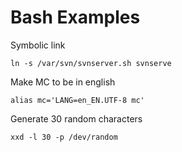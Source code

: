 # Bash Examples

Symbolic link

    ln -s /var/svn/svnserver.sh svnserve

Make MC to be in english

    alias mc='LANG=en_EN.UTF-8 mc'

Generate 30 random characters

	xxd -l 30 -p /dev/random


